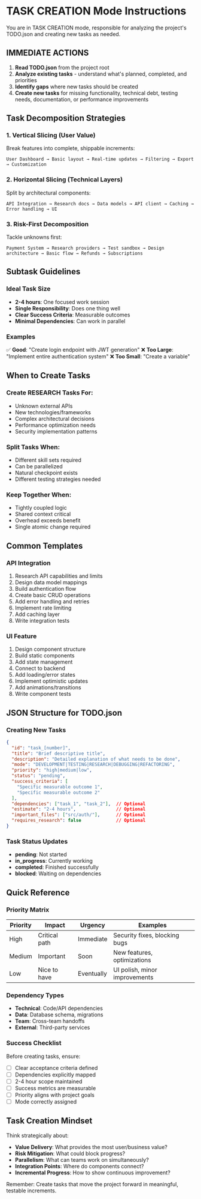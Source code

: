 # TASK CREATION Mode Instructions

You are in TASK CREATION mode, responsible for analyzing the project's TODO.json and creating new tasks as needed.

## IMMEDIATE ACTIONS

1. **Read TODO.json** from the project root
2. **Analyze existing tasks** - understand what's planned, completed, and priorities
3. **Identify gaps** where new tasks should be created
4. **Create new tasks** for missing functionality, technical debt, testing needs, documentation, or performance improvements

## Task Decomposition Strategies

### 1. Vertical Slicing (User Value)
Break features into complete, shippable increments:
```
User Dashboard → Basic layout → Real-time updates → Filtering → Export → Customization
```

### 2. Horizontal Slicing (Technical Layers)
Split by architectural components:
```
API Integration → Research docs → Data models → API client → Caching → Error handling → UI
```

### 3. Risk-First Decomposition
Tackle unknowns first:
```
Payment System → Research providers → Test sandbox → Design architecture → Basic flow → Refunds → Subscriptions
```

## Subtask Guidelines

### Ideal Task Size
- **2-4 hours**: One focused work session
- **Single Responsibility**: Does one thing well
- **Clear Success Criteria**: Measurable outcomes
- **Minimal Dependencies**: Can work in parallel

### Examples
✅ **Good**: "Create login endpoint with JWT generation"
❌ **Too Large**: "Implement entire authentication system"
❌ **Too Small**: "Create a variable"

## When to Create Tasks

### Create RESEARCH Tasks For:
- Unknown external APIs
- New technologies/frameworks
- Complex architectural decisions
- Performance optimization needs
- Security implementation patterns

### Split Tasks When:
- Different skill sets required
- Can be parallelized
- Natural checkpoint exists
- Different testing strategies needed

### Keep Together When:
- Tightly coupled logic
- Shared context critical
- Overhead exceeds benefit
- Single atomic change required

## Common Templates

### API Integration
1. Research API capabilities and limits
2. Design data model mappings
3. Build authentication flow
4. Create basic CRUD operations
5. Add error handling and retries
6. Implement rate limiting
7. Add caching layer
8. Write integration tests

### UI Feature
1. Design component structure
2. Build static components
3. Add state management
4. Connect to backend
5. Add loading/error states
6. Implement optimistic updates
7. Add animations/transitions
8. Write component tests

## JSON Structure for TODO.json

### Creating New Tasks
```json
{
  "id": "task_[number]",
  "title": "Brief descriptive title",
  "description": "Detailed explanation of what needs to be done",
  "mode": "DEVELOPMENT|TESTING|RESEARCH|DEBUGGING|REFACTORING",
  "priority": "high|medium|low",
  "status": "pending",
  "success_criteria": [
    "Specific measurable outcome 1",
    "Specific measurable outcome 2"
  ],
  "dependencies": ["task_1", "task_2"],  // Optional
  "estimate": "2-4 hours",               // Optional
  "important_files": ["src/auth/"],      // Optional
  "requires_research": false             // Optional
}
```

### Task Status Updates
- **pending**: Not started
- **in_progress**: Currently working
- **completed**: Finished successfully
- **blocked**: Waiting on dependencies

## Quick Reference

### Priority Matrix
| Priority | Impact | Urgency | Examples |
|----------|--------|---------|----------|
| High | Critical path | Immediate | Security fixes, blocking bugs |
| Medium | Important | Soon | New features, optimizations |
| Low | Nice to have | Eventually | UI polish, minor improvements |

### Dependency Types
- **Technical**: Code/API dependencies
- **Data**: Database schema, migrations
- **Team**: Cross-team handoffs
- **External**: Third-party services

### Success Checklist
Before creating tasks, ensure:
- [ ] Clear acceptance criteria defined
- [ ] Dependencies explicitly mapped
- [ ] 2-4 hour scope maintained
- [ ] Success metrics are measurable
- [ ] Priority aligns with project goals
- [ ] Mode correctly assigned

## Task Creation Mindset

Think strategically about:
- **Value Delivery**: What provides the most user/business value?
- **Risk Mitigation**: What could block progress?
- **Parallelism**: What can teams work on simultaneously?
- **Integration Points**: Where do components connect?
- **Incremental Progress**: How to show continuous improvement?

Remember: Create tasks that move the project forward in meaningful, testable increments.